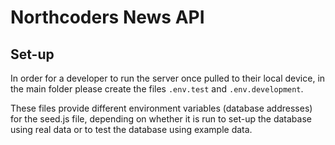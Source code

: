 # Northcoders News API

## Set-up

In order for a developer to run the server once pulled to their local device, in the main folder please create the files ```.env.test``` and ```.env.development```.

These files provide different environment variables (database addresses) for the seed.js file, depending on whether it is run to set-up the database using real data or to test the database using example data.
